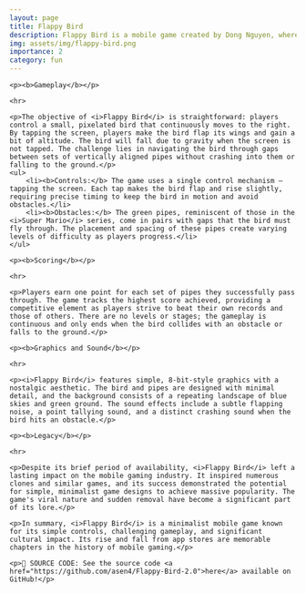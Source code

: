 ```yaml
---
layout: page
title: Flappy Bird
description: Flappy Bird is a mobile game created by Dong Nguyen, where players control a bird by tapping the screen to keep it flying while avoiding obstacles like green pipes. The objective is to navigate the bird through as many gaps as possible without hitting the pipes or falling.
img: assets/img/flappy-bird.png
importance: 2
category: fun
---
```


<div>

    <p><b>Gameplay</b></p>

    <hr>

    <p>The objective of <i>Flappy Bird</i> is straightforward: players control a small, pixelated bird that continuously moves to the right. By tapping the screen, players make the bird flap its wings and gain a bit of altitude. The bird will fall due to gravity when the screen is not tapped. The challenge lies in navigating the bird through gaps between sets of vertically aligned pipes without crashing into them or falling to the ground.</p>
    <ul>
        <li><b>Controls:</b> The game uses a single control mechanism – tapping the screen. Each tap makes the bird flap and rise slightly, requiring precise timing to keep the bird in motion and avoid obstacles.</li>
        <li><b>Obstacles:</b> The green pipes, reminiscent of those in the <i>Super Mario</i> series, come in pairs with gaps that the bird must fly through. The placement and spacing of these pipes create varying levels of difficulty as players progress.</li>
    </ul>

    <p><b>Scoring</b></p>

    <hr>

    <p>Players earn one point for each set of pipes they successfully pass through. The game tracks the highest score achieved, providing a competitive element as players strive to beat their own records and those of others. There are no levels or stages; the gameplay is continuous and only ends when the bird collides with an obstacle or falls to the ground.</p>

    <p><b>Graphics and Sound</b></p>

    <hr>

    <p><i>Flappy Bird</i> features simple, 8-bit-style graphics with a nostalgic aesthetic. The bird and pipes are designed with minimal detail, and the background consists of a repeating landscape of blue skies and green ground. The sound effects include a subtle flapping noise, a point tallying sound, and a distinct crashing sound when the bird hits an obstacle.</p>

    <p><b>Legacy</b></p>

    <hr>

    <p>Despite its brief period of availability, <i>Flappy Bird</i> left a lasting impact on the mobile gaming industry. It inspired numerous clones and similar games, and its success demonstrated the potential for simple, minimalist game designs to achieve massive popularity. The game's viral nature and sudden removal have become a significant part of its lore.</p>

    <p>In summary, <i>Flappy Bird</i> is a minimalist mobile game known for its simple controls, challenging gameplay, and significant cultural impact. Its rise and fall from app stores are memorable chapters in the history of mobile gaming.</p>

    <p>📜 SOURCE CODE: See the source code <a href="https://github.com/asen4/Flappy-Bird-2.0">here</a> available on GitHub!</p>

</div>
